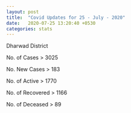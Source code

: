 ```yaml
---
layout: post
title:  "Covid Updates for 25 - July - 2020"
date:   2020-07-25 13:20:40 +0530
categories: stats
---
```


Dharwad District

No. of Cases > 3025

No. New Cases > 183

No. of Active > 1770

No. of Recovered > 1166

No. of Deceased > 89
